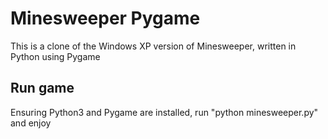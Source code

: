 # Minesweeper Pygame
This is a clone of the Windows XP version of Minesweeper, written in Python using Pygame

## Run game
Ensuring Python3 and Pygame are installed, run "python minesweeper.py" and enjoy
